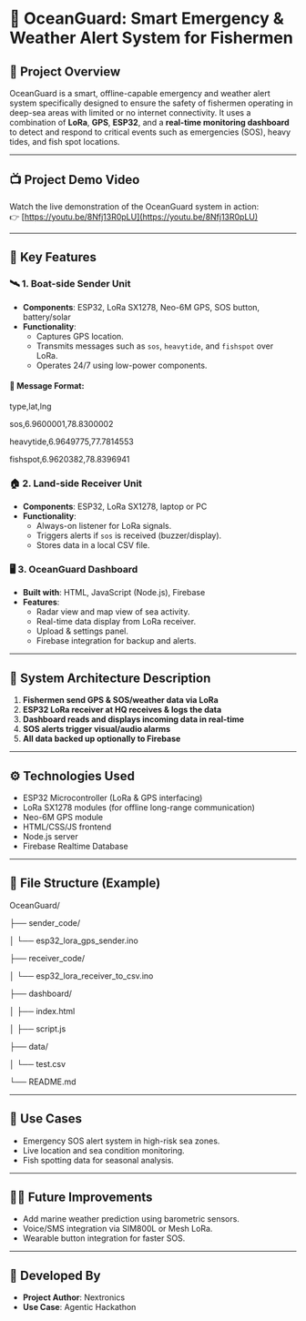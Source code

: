 # 🌊 OceanGuard: Smart Emergency & Weather Alert System for Fishermen

## 📌 Project Overview

OceanGuard is a smart, offline-capable emergency and weather alert system specifically designed to ensure the safety of fishermen operating in deep-sea areas with limited or no internet connectivity. It uses a combination of **LoRa**, **GPS**, **ESP32**, and a **real-time monitoring dashboard** to detect and respond to critical events such as emergencies (SOS), heavy tides, and fish spot locations.

---

## 📺 Project Demo Video

Watch the live demonstration of the OceanGuard system in action:  
👉 [https://youtu.be/8Nfj13R0pLU](https://youtu.be/8Nfj13R0pLU)

---

## 🚀 Key Features

### 🛰️ 1. Boat-side Sender Unit
- **Components**: ESP32, LoRa SX1278, Neo-6M GPS, SOS button, battery/solar
- **Functionality**:
  - Captures GPS location.
  - Transmits messages such as `sos`, `heavytide`, and `fishspot` over LoRa.
  - Operates 24/7 using low-power components.

#### 📡 Message Format:

type,lat,lng

sos,6.9600001,78.8300002

heavytide,6.9649775,77.7814553

fishspot,6.9620382,78.8396941



### 🏠 2. Land-side Receiver Unit
- **Components**: ESP32, LoRa SX1278, laptop or PC
- **Functionality**:
  - Always-on listener for LoRa signals.
  - Triggers alerts if `sos` is received (buzzer/display).
  - Stores data in a local CSV file.

### 🖥️ 3. OceanGuard Dashboard
- **Built with**: HTML, JavaScript (Node.js), Firebase
- **Features**:
  - Radar view and map view of sea activity.
  - Real-time data display from LoRa receiver.
  - Upload & settings panel.
  - Firebase integration for backup and alerts.

---

## 🧱 System Architecture Description

1. **Fishermen send GPS & SOS/weather data via LoRa**
2. **ESP32 LoRa receiver at HQ receives & logs the data**
3. **Dashboard reads and displays incoming data in real-time**
4. **SOS alerts trigger visual/audio alarms**
5. **All data backed up optionally to Firebase**

---

## ⚙️ Technologies Used

- ESP32 Microcontroller (LoRa & GPS interfacing)
- LoRa SX1278 modules (for offline long-range communication)
- Neo-6M GPS module
- HTML/CSS/JS frontend
- Node.js server
- Firebase Realtime Database

---

## 📂 File Structure (Example)
OceanGuard/

├── sender_code/

│ └── esp32_lora_gps_sender.ino

├── receiver_code/

│ └── esp32_lora_receiver_to_csv.ino

├── dashboard/

│ ├── index.html

│ ├── script.js

├── data/

│ └── test.csv

└── README.md


---

## 🔔 Use Cases

- Emergency SOS alert system in high-risk sea zones.
- Live location and sea condition monitoring.
- Fish spotting data for seasonal analysis.

---

## 👨‍🔧 Future Improvements

- Add marine weather prediction using barometric sensors.
- Voice/SMS integration via SIM800L or Mesh LoRa.
- Wearable button integration for faster SOS.

---

## 👤 Developed By

- **Project Author**: Nextronics  
- **Use Case**: Agentic Hackathon
